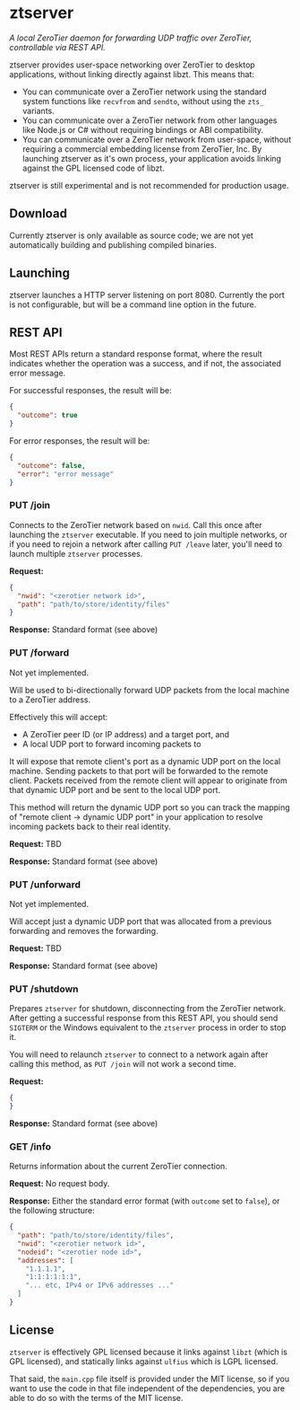 # ztserver

_A local ZeroTier daemon for forwarding UDP traffic over ZeroTier, controllable via REST API._

ztserver provides user-space networking over ZeroTier to desktop applications, without linking directly against libzt. This means that:

- You can communicate over a ZeroTier network using the standard system functions like `recvfrom` and `sendto`, without using the `zts_` variants.
- You can communicate over a ZeroTier network from other languages like Node.js or C# without requiring bindings or ABI compatibility.
- You can communicate over a ZeroTier network from user-space, without requiring a commercial embedding license from ZeroTier, Inc. By launching ztserver as it's own process, your application avoids linking against the GPL licensed code of libzt.

ztserver is still experimental and is not recommended for production usage.

## Download

Currently ztserver is only available as source code; we are not yet automatically building and publishing compiled binaries.

## Launching

ztserver launches a HTTP server listening on port 8080. Currently the port is not configurable, but will be a command line option in the future.

## REST API

Most REST APIs return a standard response format, where the result indicates whether the operation was a success, and if not, the associated error message.

For successful responses, the result will be:

```json
{
  "outcome": true
}
```

For error responses, the result will be:

```json
{
  "outcome": false,
  "error": "error message"
}
```

### PUT /join

Connects to the ZeroTier network based on `nwid`. Call this once after launching the `ztserver` executable. If you need to join multiple networks, or if you need to rejoin a network after calling `PUT /leave` later, you'll need to launch multiple `ztserver` processes.

**Request:**

```json
{
  "nwid": "<zerotier network id>",
  "path": "path/to/store/identity/files"
}
```

**Response:** Standard format (see above)

### PUT /forward

Not yet implemented.

Will be used to bi-directionally forward UDP packets from the local machine to a ZeroTier address.

Effectively this will accept:
- A ZeroTier peer ID (or IP address) and a target port, and
- A local UDP port to forward incoming packets to

It will expose that remote client's port as a dynamic UDP port on the local machine. Sending packets to that port will be forwarded to the remote client. Packets received from the remote client will appear to originate from that dynamic UDP port and be sent to the local UDP port.

This method will return the dynamic UDP port so you can track the mapping of "remote client -> dynamic UDP port" in your application to resolve incoming packets back to their real identity.

**Request:** TBD

**Response:** Standard format (see above)

### PUT /unforward

Not yet implemented.

Will accept just a dynamic UDP port that was allocated from a previous forwarding and removes the forwarding.

**Request:** TBD

**Response:** Standard format (see above)

### PUT /shutdown

Prepares `ztserver` for shutdown, disconnecting from the ZeroTier network. After getting a successful response from this REST API, you should send `SIGTERM` or the Windows equivalent to the `ztserver` process in order to stop it.

You will need to relaunch `ztserver` to connect to a network again after calling this method, as `PUT /join` will not work a second time.

**Request:**

```json
{
}
```

**Response:** Standard format (see above)

### GET /info

Returns information about the current ZeroTier connection.

**Request:** No request body.

**Response:** Either the standard error format (with `outcome` set to `false`), or the following structure:

```json
{
  "path": "path/to/store/identity/files",
  "nwid": "<zerotier network id>",
  "nodeid": "<zerotier node id>",
  "addresses": [
    "1.1.1.1",
    "1:1:1:1:1:1",
    "... etc, IPv4 or IPv6 addresses ..."
  ]
}
```

## License

`ztserver` is effectively GPL licensed because it links against `libzt` (which is GPL licensed), and statically links against `ulfius` which is LGPL licensed.

That said, the `main.cpp` file itself is provided under the MIT license, so if you want to use the code in that file independent of the dependencies, you are able to do so with the terms of the MIT license.
